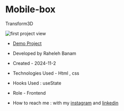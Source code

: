 # Mobile-box
Transform3D

![first project view](https://github.com/user-attachments/assets/34ea6c0c-8fe7-41ed-97c8-47d00cea1fb6)

- [Demo Project](https://code-banu.github.io/Mobile-box/)

- Developed by Raheleh Banam

- Created - 2024-11-2

- Technologies Used - Html , css 

- Hooks Used : useState 

- Role - Frontend

- How to reach me : with my [instagram](https://www.instagram.com/code_banu?igsh=MXdzZm9ucG1tODF0Yg==) and [linkedin](https://www.linkedin.com/in/raheleh-banam-344287230)
